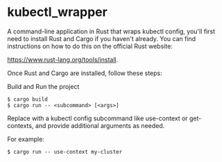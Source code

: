 # kubectl_wrapper
A command-line application in Rust that wraps kubectl config,
you'll first need to install Rust and Cargo if you haven't already. 
You can find instructions on how to do this on the official Rust website: 

https://www.rust-lang.org/tools/install.

Once Rust and Cargo are installed, follow these steps:

Build and Run the project

```
$ cargo build
$ cargo run -- <subcommand> [<args>] 
```

Replace <subcommand> with a kubectl config subcommand like use-context or get-contexts, and provide additional arguments as needed.

For example:

```
$ cargo run -- use-context my-cluster
```
